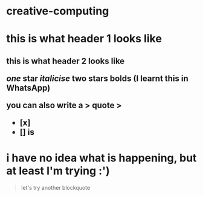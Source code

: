 # creative-computing
<h1> this is what header 1 looks like
<h2> this is what header 2 looks like
  
*one* star *italicise*
**two** stars **bolds** (I learnt this in WhatsApp)
  
you can also write a > quote > 
- [x] 
- [] is  
  
# i have no idea what is happening, but at least I'm trying :') 
> let's try another blockquote 
